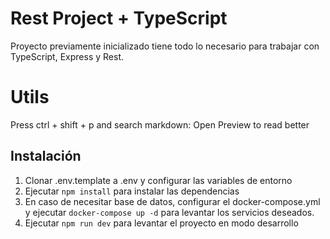 # Rest Project + TypeScript

Proyecto previamente inicializado tiene todo lo necesario para trabajar con TypeScript, Express y Rest.

# Utils
Press ctrl + shift + p and search markdown: Open Preview to read better

## Instalación
1. Clonar .env.template a .env y configurar las variables de entorno
2. Ejecutar `npm install` para instalar las dependencias
3. En caso de necesitar base de datos, configurar el docker-compose.yml y ejecutar `docker-compose up -d` para levantar los servicios deseados.
4. Ejecutar `npm run dev` para levantar el proyecto en modo desarrollo
